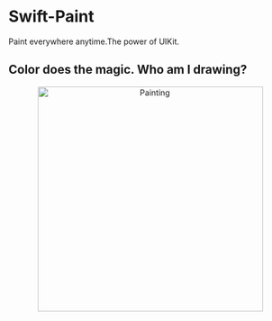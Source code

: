 # Swift-Paint
Paint everywhere anytime.The power of UIKit.


## Color does the magic. Who am I drawing?

<p align="center" >
  <img width="400" alt="Painting" src="https://user-images.githubusercontent.com/31400661/59319357-3e91f980-8c7f-11e9-8a62-ede445beec52.png">
</p>
